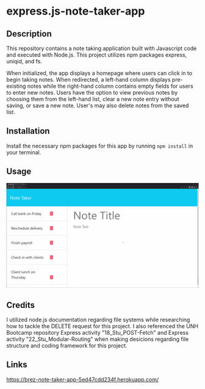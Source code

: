 # express.js-note-taker-app

## Description

This repository contains a note taking application built with Javascript code and executed with Node.js. This project utilizes npm packages express, uniqid, and fs. 

When initialized, the app displays a homepage where users can click in to begin taking notes. When redirected, a left-hand column displays pre-existing notes while the right-hand column contains empty fields for users to enter new notes. Users have the option to view previous notes by choosing them from the left-hand list, clear a new note entry without saving, or save a new note. User's may also delete notes from the saved list. 

## Installation
Install the necessary npm packages for this app by running `npm install` in your terminal.

## Usage
![alt text = "demo of note taker app with pre-existing notes displayed in left-hand column and a new note entry with empty fields in the right-hand column"](./assets/images/demo.gif)

## Credits
I utilized node.js documentation regarding file systems while researching how to tackle the DELETE request for this project. I also referenced the UNH Bootcamp repository Express activity "18_Stu_POST-Fetch" and Express activity "22_Stu_Modular-Routing" when making desicions regarding file structure and coding framework for this project. 

## Links
https://brez-note-taker-app-5ed47cdd234f.herokuapp.com/